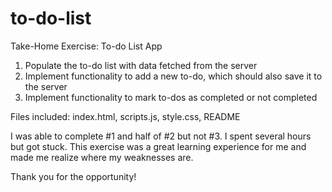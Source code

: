 # to-do-list

Take-Home Exercise: To-do List App

1. Populate the to-do list with data fetched from the server
2. Implement functionality to add a new to-do, which should also save it to the server 
3. Implement functionality to mark to-dos as completed or not completed

Files included:
index.html,
scripts.js,
style.css,
README

I was able to complete #1 and half of #2 but not #3. I spent several hours but got stuck. This exercise was a great learning experience for me and made me realize where my weaknesses are. 

Thank you for the opportunity!




